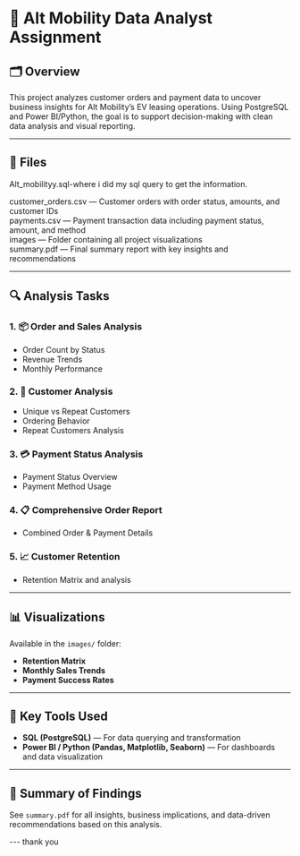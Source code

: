 # 🚗 Alt Mobility Data Analyst Assignment

## 🗂 Overview

This project analyzes customer orders and payment data to uncover business insights for Alt Mobility’s EV leasing operations. Using PostgreSQL and Power BI/Python, the goal is to support decision-making with clean data analysis and visual reporting.

---

## 📁 Files

Alt_mobilityy.sql-where i did my sql query to get the information.
  
customer_orders.csv — Customer orders with order status, amounts, and customer IDs  
payments.csv — Payment transaction data including payment status, amount, and method  
images — Folder containing all project visualizations  
summary.pdf — Final summary report with key insights and recommendations  

---

## 🔍 Analysis Tasks

### 1. 📦 Order and Sales Analysis
- Order Count by Status  
- Revenue Trends  
- Monthly Performance  

### 2. 👥 Customer Analysis
- Unique vs Repeat Customers  
- Ordering Behavior  
- Repeat Customers Analysis  

### 3. 💳 Payment Status Analysis
- Payment Status Overview  
- Payment Method Usage  

### 4. 📋 Comprehensive Order Report
- Combined Order & Payment Details  

### 5. 📈 Customer Retention
- Retention Matrix and analysis

---

## 📊 Visualizations

Available in the `images/` folder:
- **Retention Matrix**
- **Monthly Sales Trends**
- **Payment Success Rates**

---

## 🧠 Key Tools Used

- **SQL (PostgreSQL)** — For data querying and transformation  
- **Power BI / Python (Pandas, Matplotlib, Seaborn)** — For dashboards and data visualization  

---

## 📝 Summary of Findings

See `summary.pdf` for all insights, business implications, and data-driven recommendations based on this analysis.

--- thank you
